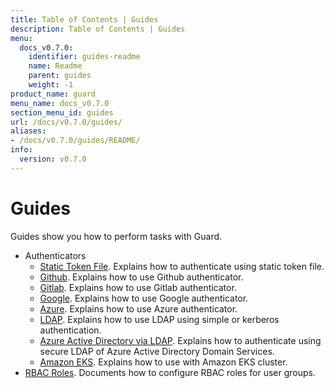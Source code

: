 ```yaml
---
title: Table of Contents | Guides
description: Table of Contents | Guides
menu:
  docs_v0.7.0:
    identifier: guides-readme
    name: Readme
    parent: guides
    weight: -1
product_name: guard
menu_name: docs_v0.7.0
section_menu_id: guides
url: /docs/v0.7.0/guides/
aliases:
- /docs/v0.7.0/guides/README/
info:
  version: v0.7.0
---
```


# Guides

Guides show you how to perform tasks with Guard.

- Authenticators
  - [Static Token File](/docs/v0.7.0/guides/authenticator/static_token_file). Explains how to authenticate using static token file.
  - [Github](/docs/v0.7.0/guides/authenticator/github). Explains how to use Github authenticator.
  - [Gitlab](/docs/v0.7.0/guides/authenticator/gitlab). Explains how to use Gitlab authenticator.
  - [Google](/docs/v0.7.0/guides/authenticator/google). Explains how to use Google authenticator.
  - [Azure](/docs/v0.7.0/guides/authenticator/azure). Explains how to use Azure authenticator.
  - [LDAP](/docs/v0.7.0/guides/authenticator/ldap). Explains how to use LDAP using simple or kerberos authentication.
  - [Azure Active Directory via LDAP](/docs/v0.7.0/guides/authenticator/ldap_azure). Explains how to authenticate using secure LDAP of Azure Active Directory Domain Services.
  - [Amazon EKS](/docs/v0.7.0/guides/authenticator/aws_eks). Explains how to use with Amazon EKS cluster.
- [RBAC Roles](/docs/v0.7.0/guides/rbac). Documents how to configure RBAC roles for user groups.

